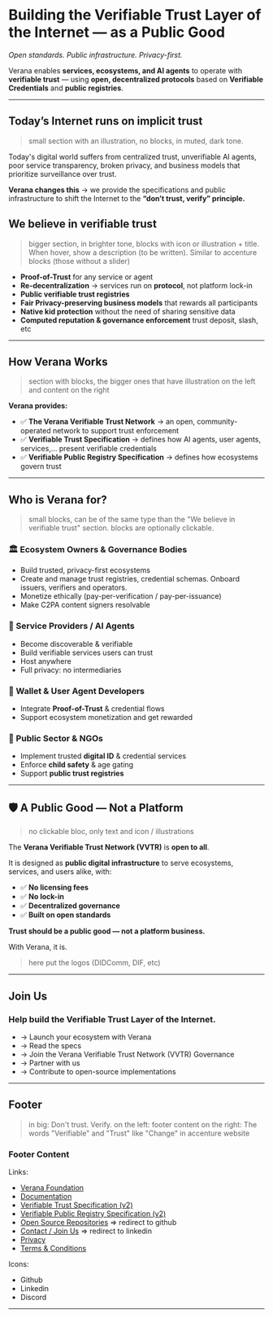 # Building the Verifiable Trust Layer of the Internet — as a Public Good

*Open standards. Public infrastructure. Privacy-first.*

Verana enables **services, ecosystems, and AI agents** to operate with **verifiable trust** — using **open, decentralized protocols** based on **Verifiable Credentials** and **public registries**.

---

## Today’s Internet runs on implicit trust

> small section with an illustration, no blocks, in muted, dark tone.

Today's digital world suffers from centralized trust, unverifiable AI agents, poor service transparency, broken privacy, and business models that prioritize surveillance over trust.

**Verana changes this** → we provide the specifications and public infrastructure to shift the Internet to the **“don’t trust, verify” principle.**

## We believe in verifiable trust

> bigger section, in brighter tone, blocks with icon or illustration + title. When hover, show a description (to be written). Similar to accenture blocks (those without a slider)

- **Proof-of-Trust** for any service or agent  
- **Re-decentralization** → services run on **protocol**, not platform lock-in  
- **Public verifiable trust registries** 
- **Fair Privacy-preserving business models** that rewards all participants
- **Native kid protection** without the need of sharing sensitive data
- **Computed reputation & governance enforcement** trust deposit, slash, etc

---

## How Verana Works

> section with blocks, the bigger ones that have illustration on the left and content on the right

**Verana provides:**

- ✅ **The Verana Verifiable Trust Network** → an open, community-operated network to support trust enforcement  
- ✅ **Verifiable Trust Specification** → defines how AI agents, user agents, services,... present verifiable credentials  
- ✅ **Verifiable Public Registry Specification** → defines how ecosystems govern trust  

---

## Who is Verana for?

> small blocks, can be of the same type than the "We believe in verifiable trust" section. blocks are optionally clickable.

### 🏛 Ecosystem Owners & Governance Bodies

- Build trusted, privacy-first ecosystems
- Create and manage trust registries, credential schemas. Onboard issuers, verifiers and operators.
- Monetize ethically (pay-per-verification / pay-per-issuance)
- Make C2PA content signers resolvable

### 🤖 Service Providers / AI Agents

- Become discoverable & verifiable  
- Build verifiable services users can trust
- Host anywhere
- Full privacy: no intermediaries

### 📲 Wallet & User Agent Developers

- Integrate **Proof-of-Trust** & credential flows  
- Support ecosystem monetization and get rewarded

### 🏢 Public Sector & NGOs

- Implement trusted **digital ID** & credential services  
- Enforce **child safety** & age gating  
- Support **public trust registries**  

---

## 🛡️ A Public Good — Not a Platform

> no clickable bloc, only text and icon / illustrations

The **Verana Verifiable Trust Network (VVTR)** is **open to all**.  

It is designed as **public digital infrastructure** to serve ecosystems, services, and users alike, with:

- ✅ **No licensing fees**
- ✅ **No lock-in**
- ✅ **Decentralized governance**
- ✅ **Built on open standards**

**Trust should be a public good — not a platform business.**  

With Verana, it is.

> here put the logos (DIDComm, DIF, etc)
---

## Join Us

### Help build the Verifiable Trust Layer of the Internet.

- → Launch your ecosystem with Verana  
- → Read the specs  
- → Join the Verana Verifiable Trust Network (VVTR) Governance
- → Partner with us  
- → Contribute to open-source implementations

---

## Footer

> in big: Don't trust. Verify.
> on the left: footer content
> on the right: The words "Verifiable" and "Trust" like "Change" in accenture website

### Footer Content

Links:

- [Verana Foundation](https://verana.foundation)
- [Documentation](https://docs.verana.io)
- [Verifiable Trust Specification (v2)](#)
- [Verifiable Public Registry Specification (v2)](#)
- [Open Source Repositories](#)  => redirect to github
- [Contact / Join Us](#) => redirect to linkedin
- [Privacy](#)
- [Terms & Conditions](#)

Icons:

- Github
- Linkedin
- Discord

---
